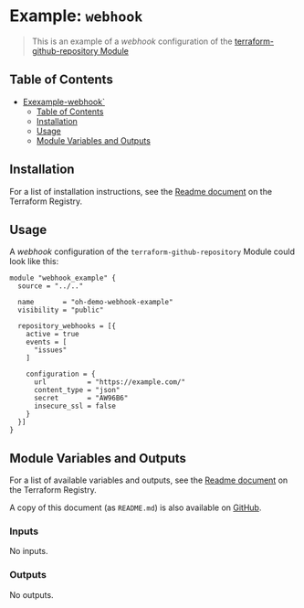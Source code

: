 # Example: `webhook`

> This is an example of a _webhook_ configuration of the [terraform-github-repository Module](https://registry.terraform.io/modules/operatehappy/repository/github)

## Table of Contents

- [Exexample-webhook`](#example-webhook)
  - [Table of Contents](#table-of-contents)
  - [Installation](#installation)
  - [Usage](#usage)
  - [Module Variables and Outputs](#module-variables-and-outputs)

## Installation

For a list of installation instructions, see the [Readme document](https://registry.terraform.io/modules/operatehappy/repository/github) on the Terraform Registry.

## Usage

A _webhook_ configuration of the `terraform-github-repository` Module could look like this:

```hcl
module "webhook_example" {
  source = "../.."

  name       = "oh-demo-webhook-example"
  visibility = "public"

  repository_webhooks = [{
    active = true
    events = [
      "issues"
    ]

    configuration = {
      url          = "https://example.com/"
      content_type = "json"
      secret       = "AW96B6"
      insecure_ssl = false
    }
  }]
}
```

## Module Variables and Outputs

For a list of available variables and outputs, see the [Readme document](https://registry.terraform.io/modules/operatehappy/repository/github) on the Terraform Registry.

A copy of this document (as `README.md`) is also available on [GitHub](https://github.com/operatehappy/terraform-github-repository/blob/main/README.md#readme).

<!-- BEGIN_TF_DOCS -->
### Inputs

No inputs.

### Outputs

No outputs.
<!-- END_TF_DOCS -->
